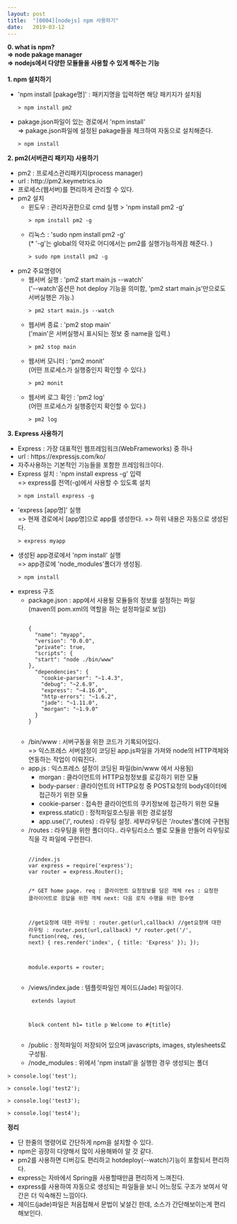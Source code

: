 ```yaml
---
layout: post
title:  "[0004][nodejs] npm 사용하기"
date:   2019-03-12
---
```


**0. what is npm?**
<br>
**=> node pakage manager**
<br>
**=> nodejs에서 다양한 모듈들을 사용할 수 있게 해주는 기능**
<br>
<br>
**1. npm 설치하기**
<ul class="circle lm20">
  <li>'npm install [pakage명]' : 패키지명을 입력하면 해당 패키지가 설치됨
    <pre><code class="language-node">> npm install pm2</code></pre>
  </li>
  <li>pakage.json파일이 있는 경로에서 'npm install'<br>
    => pakage.json파일에 설정된 pakage들을 체크하여 자동으로 설치해준다.
    <pre><code class="language-node">> npm install</code></pre>
  </li>
</ul>

**2. pm2(서버관리 패키지) 사용하기**
<ul class="circle lm20">
  <li>pm2 : 프로세스관리패키지(process manager)</li>
  <li>url : http://pm2.keymetrics.io</li>
  <li>프로세스(웹서버)를 편리하게 관리할 수 있다.</li>
  <li>pm2 설치
    <ul class="disc lm30">
      <li>윈도우 : 관리자권한으로 cmd 실행 > 'npm install pm2 -g'
        <pre><code class="language-node">> npm install pm2 -g</code></pre>
      </li>
      <li>리눅스 : 'sudo npm install pm2 -g'<br>
        (* '-g'는 global의 약자로 어디에서는 pm2를 실행가능하게끔 해준다. )
        <div class="language-node"><pre class="highlight"><code class="highlight">> sudo npm install pm2 -g</code></pre></div>
      </li>        
    </ul>
  </li>
  <li>pm2 주요명령어
    <ul class="disc lm30">
      <li>웹서버 실행 : 'pm2 start main.js --watch'<br>
        ('--watch'옵션은 hot deploy 기능을 의미함, 'pm2 start main.js'만으로도 서버실행은 가능.)
        <pre><code class="language-node">> pm2 start main.js --watch</code></pre>
      </li>
      <li>웹서버 종료 : 'pm2 stop main'<br>
        ('main'은 서버실행시 표시되는 정보 중 name을 입력.)
        <pre><code class="language-node">> pm2 stop main</code></pre>
      </li>
      <li>웹서버 모니터 : 'pm2 monit'<br>
        (어떤 프로세스가 실행중인지 확인할 수 있다.)
        <pre><code class="language-node">> pm2 monit</code></pre>
      </li> 
      <li>웹서버 로그 확인 : 'pm2 log'<br>
        (어떤 프로세스가 실행중인지 확인할 수 있다.)
        <pre><code class="language-node">> pm2 log</code></pre>
      </li>        
    </ul>
  </li>  
</ul>

**3. Express 사용하기**
<ul class="circle lm20">
  <li>Express : 가장 대표적인 웹프레임워크(WebFrameworks) 중 하나</li>
  <li>url : https://expressjs.com/ko/</li>
  <li>자주사용하는 기본적인 기능들을 포함한 프레임워크이다.</li>
  <li>Express 설치 : 'npm install express -g' 입력<br>
    => express를 전역(-g)에서 사용할 수 있도록 설치
    <div class="language-console"><pre class="highlight"><code class="highlight">> npm install express -g</code></pre></div>
  </li>
  <li>'express [app명]' 실행<br>
    => 현재 경로에서 [app명]으로 app를 생성한다.
    => 하위 내용은 자동으로 생성된다.
    <div class="language-server"><pre class="highlight"><code class="highlight">> express myapp</code></pre></div>
  </li>
  <li>생성된 app경로에서 'npm install' 실행<br>
    => app경로에 'node_modules'폴더가 생성됨.
    <div class="language-linux"><pre class="highlight"><code class="highlight">> npm install</code></pre></div>
  </li>
  <li>express 구조
    <ul class="disc lm30">
      <li>package.json : app에서 사용될 모듈들의 정보를 설정하는 파일<br>
        (maven의 pom.xml의 역할을 하는 설정파일로 보임)
        <pre><code class="language-json">
{
  "name": "myapp",
  "version": "0.0.0",
  "private": true,
  "scripts": {
  "start": "node ./bin/www"
},
  "dependencies": {
    "cookie-parser": "~1.4.3",
    "debug": "~2.6.9",
    "express": "~4.16.0",
    "http-errors": "~1.6.2",
    "jade": "~1.11.0",
    "morgan": "~1.9.0"
  }
}
        </code></pre>
      </li>
      <li>/bin/www : 서버구동을 위한 코드가 기록되어있다.<br>
      => 익스프레스 서버설정이 코딩된 app.js파일을 가져와 node의 HTTP객체와 연동하는 작업이 이뤄진다.
      </li>
      <li>app.js : 익스프레스 설정이 코딩된 파일(bin/www 에서 사용됨)
        <ul class="circle lm30">
          <li>morgan : 클라이언트의 HTTP요청정보를 로깅하기 위한 모듈</li>
          <li>body-parser : 클라이언트의 HTTP요청 중 POST요청의 body데이터에 접근하기 위한 모듈</li>
          <li>cookie-parser : 접속한 클라이언트의 쿠키정보에 접근하기 위한 모듈</li>
          <li>express.static() : 정적파일호스팅을 위한 경로설정</li>
          <li>app.use('/', routes) : 라우팅 설정. 세부라우팅은 '/routes'폴더에 구현됨</li>
        </ul>
      </li>
      <li>/routes : 라우팅을 위한 폴더이다.. 라우팅리소스 별로 모듈을 만들어 라우팅로직을 각 파일에 구현한다.
        <div class="language-javascript highlighter-rouge">
        <div class="highlight">
        <pre class="highlight">
        <code>
//index.js
var express = require('express');
var router = express.Router();

/* GET home page.
req	: 클라이언트 요청정보를 담은 객체
res	: 요청한 클라이어트로 응답을 위한 객체
next: 다음 로직 수행을 위한 함수명

//get요청에 대한 라우팅 : router.get(url,callback)
//get요청에 대한 라우팅 : router.post(url,callback)
*/
router.get('/', function(req, res, next) {
  res.render('index', { title: 'Express' });
});

module.exports = router;
        </code>
        </pre>
        </div>
        </div>
      </li>
      <li>/views/index.jade : 템플릿파일인 제이드(Jade) 파일이다.
        <pre><code class="language-jade">
extends layout

block content
  h1= title
  p Welcome to #{title}
        </code></pre>
      </li>
      <li>/public : 정적파일이 저장되어 있으며 javascripts, images, stylesheets로 구성됨.</li>
      <li>/node_modules : 위에서 'npm install'을 실행한 경우 생성되는 폴더</li>
    </ul>
  </li>  
</ul>

~~~console
> console.log('test');
~~~

~~~command
> console.log('test2');
~~~

~~~server
> console.log('test3');
~~~

~~~linux
> console.log('test4');
~~~

**정리**
<div class="summary">
   <ul>
     <li>단 한줄의 명령어로 간단하게 npm을 설치할 수 있다.</li>
     <li>npm은 굉장히 다양해서 많이 사용해봐야 알 것 같다.</li>
     <li>pm2를 사용하면 디버깅도 편리하고 hotdeploy(--watch)기능이 포함되서 편리하다.</li>
     <li>express는 자바에서 Spring을 사용할때만큼 편리하게 느껴진다.</li>
     <li>express를 사용하여 자동으로 생성되는 파일들을 보니 어느정도 구조가 보여서 약간은 더 익숙해진 느낌이다.</li>
     <li>제이드(jade)파일은 처음접해서 문법이 낯설긴 한데, 소스가 간단해보이는게 편리해보인다.</li>
   </ul>
</div>

